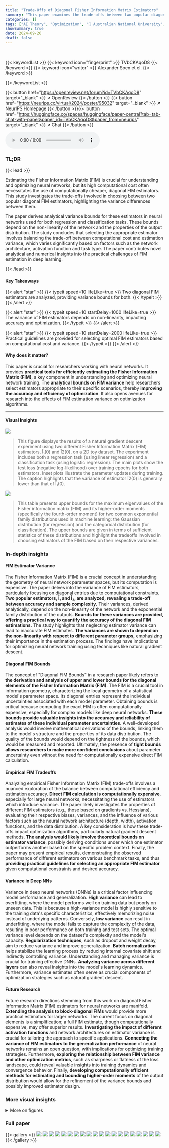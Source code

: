 ```yaml
---
title: "Trade-Offs of Diagonal Fisher Information Matrix Estimators"
summary: "This paper examines the trade-offs between two popular diagonal Fisher Information Matrix (FIM) estimators in neural networks, deriving variance bounds and highlighting the importance of considering e..."
categories: []
tags: ["AI Theory", "Optimization", "🏢 Australian National University",]
showSummary: true
date: 2024-09-26
draft: false
---
```


<br>

{{< keywordList >}}
{{< keyword icon="fingerprint" >}} TVbCKAqoD8 {{< /keyword >}}
{{< keyword icon="writer" >}} Alexander Soen et el. {{< /keyword >}}
 
{{< /keywordList >}}

{{< button href="https://openreview.net/forum?id=TVbCKAqoD8" target="_blank" >}}
↗ OpenReview
{{< /button >}}
{{< button href="https://neurips.cc/virtual/2024/poster/95032" target="_blank" >}}
↗ NeurIPS Homepage
{{< /button >}}{{< button href="https://huggingface.co/spaces/huggingface/paper-central?tab=tab-chat-with-paper&paper_id=TVbCKAqoD8&paper_from=neurips" target="_blank" >}}
↗ Chat
{{< /button >}}



<audio controls>
    <source src="https://ai-paper-reviewer.com/TVbCKAqoD8/podcast.wav" type="audio/wav">
    Your browser does not support the audio element.
</audio>


### TL;DR


{{< lead >}}

Estimating the Fisher Information Matrix (FIM) is crucial for understanding and optimizing neural networks, but its high computational cost often necessitates the use of computationally cheaper, diagonal FIM estimators.  This study investigates the trade-offs involved in choosing between two popular diagonal FIM estimators, highlighting the variance differences between them. 



The paper derives analytical variance bounds for these estimators in neural networks used for both regression and classification tasks.  These bounds depend on the non-linearity of the network and the properties of the output distribution.  The study concludes that selecting the appropriate estimator involves balancing the trade-off between computational cost and estimation variance, which varies significantly based on factors such as the network architecture, activation function and task type.  The paper contributes novel analytical and numerical insights into the practical challenges of FIM estimation in deep learning.

{{< /lead >}}


#### Key Takeaways

{{< alert "star" >}}
{{< typeit speed=10 lifeLike=true >}} Two diagonal FIM estimators are analyzed, providing variance bounds for both. {{< /typeit >}}
{{< /alert >}}

{{< alert "star" >}}
{{< typeit speed=10 startDelay=1000 lifeLike=true >}} The variance of FIM estimators depends on non-linearity, impacting accuracy and optimization. {{< /typeit >}}
{{< /alert >}}

{{< alert "star" >}}
{{< typeit speed=10 startDelay=2000 lifeLike=true >}} Practical guidelines are provided for selecting optimal FIM estimators based on computational cost and variance. {{< /typeit >}}
{{< /alert >}}

#### Why does it matter?
This paper is crucial for researchers working with neural networks.  It provides **practical tools for efficiently estimating the Fisher Information Matrix (FIM)**, a key component in understanding and optimizing neural network training.  The **analytical bounds on FIM variance** help researchers select estimators appropriate to their specific scenarios, thereby **improving the accuracy and efficiency of optimization**.  It also opens avenues for research into the effects of FIM estimation variance on optimization algorithms.

------
#### Visual Insights



![](https://ai-paper-reviewer.com/TVbCKAqoD8/figures_1_1.jpg)

> This figure displays the results of a natural gradient descent experiment using two different Fisher Information Matrix (FIM) estimators, Î₁(0) and Î2(0), on a 2D toy dataset.  The experiment includes both a regression task (using linear regression) and a classification task (using logistic regression). The main plots show the test loss (negative log-likelihood) over training epochs for both estimators.  Inset plots illustrate the parameter updates during training. The caption highlights that the variance of estimator Î2(0) is generally lower than that of Î₁(0).





![](https://ai-paper-reviewer.com/TVbCKAqoD8/tables_3_1.jpg)

> This table presents upper bounds for the maximum eigenvalues of the Fisher information matrix (FIM) and its higher-order moments (specifically the fourth-order moment) for two common exponential family distributions used in machine learning: the Gaussian distribution (for regression) and the categorical distribution (for classification).  The upper bounds are given in terms of sufficient statistics of these distributions and highlight the tradeoffs involved in choosing estimators of the FIM based on their respective variances.





### In-depth insights


#### FIM Estimator Variance
The Fisher Information Matrix (FIM) is a crucial concept in understanding the geometry of neural network parameter spaces, but its computation is expensive.  The paper delves into the variance of FIM estimators, particularly focusing on diagonal entries due to computational constraints. **Two popular estimators, Î₁ and Î₂, are analyzed, revealing a trade-off between accuracy and sample complexity.** Their variances, derived analytically, depend on the non-linearity of the network and the exponential family distribution of the outputs.  **Bounds for these variances are provided, offering a practical way to quantify the accuracy of the diagonal FIM estimations.** The study highlights that neglecting estimator variance can lead to inaccurate FIM estimates. **The variances are shown to depend on the non-linearity with respect to different parameter groups,** emphasizing their importance in the estimation process.  The findings have implications for optimizing neural network training using techniques like natural gradient descent.

#### Diagonal FIM Bounds
The concept of "Diagonal FIM Bounds" in a research paper likely refers to **the derivation and analysis of upper and lower bounds for the diagonal elements of the Fisher Information Matrix (FIM)**.  The FIM is a crucial tool in information geometry, characterizing the local geometry of a statistical model's parameter space.  Its diagonal entries represent the individual uncertainties associated with each model parameter. Obtaining bounds is critical because computing the exact FIM is often computationally expensive, especially for complex models like deep neural networks.  **These bounds provide valuable insights into the accuracy and reliability of estimates of these individual parameter uncertainties.**  A well-developed analysis would involve mathematical derivations of the bounds,  linking them to the model's structure and the properties of its data distribution. The quality of the bounds would depend on the tightness of the bounds, which would be measured and reported. Ultimately, the presence of **tight bounds allows researchers to make more confident conclusions** about parameter uncertainty even without the need for computationally expensive direct FIM calculation.

#### Empirical FIM Tradeoffs
Analyzing empirical Fisher Information Matrix (FIM) trade-offs involves a nuanced exploration of the balance between computational efficiency and estimation accuracy.  **Direct FIM calculation is computationally expensive**, especially for large neural networks, necessitating the use of estimators which introduce variance.  The paper likely investigates the properties of different FIM estimators (e.g., those based on gradients vs. Hessians), evaluating their respective biases, variances, and the influence of various factors such as the neural network architecture (depth, width), activation functions, and the data distribution. A key consideration is how these trade-offs impact optimization algorithms, particularly natural gradient descent methods.  **The analysis would likely involve theoretical bounds on estimator variance**, possibly deriving conditions under which one estimator outperforms another based on the specific problem context.  Finally, the paper may present empirical results, demonstrating the observed performance of different estimators on various benchmark tasks, and thus **providing practical guidelines for selecting an appropriate FIM estimator** given computational constraints and desired accuracy.

#### Variance in Deep NNs
Variance in deep neural networks (DNNs) is a critical factor influencing model performance and generalization.  **High variance** can lead to overfitting, where the model performs well on training data but poorly on unseen data. This is because a high-variance model is highly sensitive to the training data's specific characteristics, effectively memorizing noise instead of underlying patterns. Conversely, **low variance** can result in underfitting, where the model fails to capture the complexity of the data, resulting in poor performance on both training and test sets.  The optimal variance level depends on the dataset's complexity and the model's capacity.  **Regularization techniques**, such as dropout and weight decay, aim to reduce variance and improve generalization. **Batch normalization** helps stabilize the learning process by reducing internal covariate shift and indirectly controlling variance.  Understanding and managing variance is crucial for training effective DNNs.  **Analyzing variance across different layers** can also reveal insights into the model's learning dynamics.  Furthermore, variance estimates often serve as crucial components of optimization strategies such as natural gradient descent.

#### Future Research
Future research directions stemming from this work on diagonal Fisher Information Matrix (FIM) estimators for neural networks are manifold.  **Extending the analysis to block-diagonal FIMs** would provide more practical estimators for larger networks.  The current focus on diagonal elements is a simplification; a full FIM estimate, though computationally expensive, may offer superior results.  **Investigating the impact of different activation functions** and network architectures on estimator variance is crucial for tailoring the approach to specific applications.  **Connecting the variance of FIM estimators to the generalization performance** of neural networks remains an open question, with implications for optimizing training strategies.  Furthermore, **exploring the relationship between FIM variance and other optimization metrics**, such as sharpness or flatness of the loss landscape, could reveal valuable insights into training dynamics and convergence behavior.  Finally, **developing computationally efficient methods for estimating and bounding higher-order moments** of the output distribution would allow for the refinement of the variance bounds and possibly improved estimator design.


### More visual insights

<details>
<summary>More on figures
</summary>


![](https://ai-paper-reviewer.com/TVbCKAqoD8/figures_8_1.jpg)

> This figure shows the results of an experiment on the MNIST dataset using a 4-layer multi-layer perceptron (MLP) with sigmoid activation functions.  The top section plots the estimated Fisher information (FI), along with the standard deviations (square roots of variances) for two different estimators (Î₁ and Î₂) of the diagonal entries of the Fisher Information Matrix (FIM), and their corresponding upper bounds.  The bottom section shows the log-ratio between the upper bounds from Theorem 4.1 and the actual variances, indicating the accuracy of these bounds. The results are presented across four parameter groups (one for each layer) over 20 training epochs.  The experiment highlights the trade-offs between the two estimators (Î₁ and Î₂) in terms of variance and computational cost, particularly for the last layer where one estimator has a vanishing variance.


![](https://ai-paper-reviewer.com/TVbCKAqoD8/figures_15_1.jpg)

> This figure shows the result of applying natural gradient descent using two different FIM estimators (Î₁(θ) and Î₂(θ)) on a simple 2D toy dataset for both regression and classification tasks.  The main plots display the test loss over training epochs for each estimator.  Inset plots visualize the parameter updates during training.  The caption highlights that the variance of Î₂(θ) is generally lower than that of Î₁(θ), suggesting that Î₂(θ) may be a more stable estimator.


![](https://ai-paper-reviewer.com/TVbCKAqoD8/figures_15_2.jpg)

> This figure shows the results of natural gradient descent on a 2D toy dataset for both regression and classification tasks using two different estimators of the Fisher Information Matrix (FIM), Î₁(θ) and Î₂(θ).  The plot displays the test loss (negative log-likelihood) over training epochs.  The inset shows the parameter updates during training, illustrating the trajectories in parameter space. The lower panel shows the sum of variances for the FIM estimators.  The results demonstrate that Î₂(θ) generally exhibits lower variance than Î₁(θ), making it a more stable estimator.


![](https://ai-paper-reviewer.com/TVbCKAqoD8/figures_15_3.jpg)

> This figure shows the result of natural gradient descent using two different estimators of the Fisher Information Matrix (FIM), Î₁(θ) and Î₂(θ), on a simple 2D toy dataset.  The top panels show the test loss for both regression and classification tasks over training epochs.  The bottom panels show the variance of the two estimators over the same training period.  Inset plots in the top panels visualize the parameter updates during training. The results demonstrate that the variance of Î₂(θ) is generally lower than that of Î₁(θ), suggesting that Î₂(θ) is a more stable and accurate estimator of the FIM in this scenario.


![](https://ai-paper-reviewer.com/TVbCKAqoD8/figures_16_1.jpg)

> This figure compares the performance of natural gradient descent using two different estimators (Î₁(0) and Î₂(0)) of the Fisher Information Matrix (FIM) for a simple 2D regression and classification task. The left panels show the test loss for both estimators over training epochs.  The right panels show the corresponding parameter updates during the training.  The inset plots zoom in on the parameter trajectories.  The results demonstrate that Î₂(0) generally has lower variance than Î₁(0), making it a more stable estimator.


![](https://ai-paper-reviewer.com/TVbCKAqoD8/figures_22_1.jpg)

> This figure shows the result of applying two different FIM estimators (Î₁ and Î₂) to the MNIST dataset using a 4-layer MLP with sigmoid activation functions.  The top panel displays the estimated Fisher Information (FI), standard deviations of the estimators, and their upper and lower variance bounds across four parameter groups over 20 training epochs.  The bottom panel shows the log-ratio of the upper bounds to the actual variances, indicating the tightness of the bounds. Notably, the variance of the second estimator (Î₂) is zero in the last layer, highlighting its superiority in this specific case.


![](https://ai-paper-reviewer.com/TVbCKAqoD8/figures_22_2.jpg)

> This figure shows the result of an experiment on the MNIST dataset using a 4-layer Multilayer Perceptron (MLP) with sigmoid activation functions.  The top part displays the estimated Fisher Information (FI), the standard deviations (square roots of variances) for both estimators (Î₁ and Î₂), and their respective upper bounds.  The bottom part shows how close the upper bounds are to the actual variances by plotting the logarithm of their ratio.  A ratio close to zero indicates a tight bound. The results are shown for four groups of parameters (one for each layer) over 20 training epochs.


![](https://ai-paper-reviewer.com/TVbCKAqoD8/figures_23_1.jpg)

> This figure displays the results of an experiment on the MNIST dataset using a 4-layer Multilayer Perceptron (MLP) with sigmoid activation functions.  The top section shows the estimated Fisher Information (FI), the standard deviations (square roots of variances) for both estimators (Î₁ and Î₂), and their corresponding upper and lower bounds calculated using Theorem 4.1.  The bottom section shows the log-ratio of the upper bounds from Theorem 4.1 to the actual variances, which is a measure of how well the bounds approximate the true variances.  The results are presented across four parameter groups (corresponding to the four layers of the MLP) and for 20 training epochs.  Note that estimator Î₂ shows zero variance in the last layer, and is not shown in that section.


![](https://ai-paper-reviewer.com/TVbCKAqoD8/figures_23_2.jpg)

> This figure shows the result of an experiment using the MNIST dataset and a 4-layer Multilayer Perceptron (MLP) with sigmoid activation functions.  The top part displays the estimated Fisher Information (FI), the standard deviations (square roots of variances) for both estimators (Î₁ and Î₂), and their upper and lower bounds across four parameter groups over 20 training epochs.  The bottom part shows the log-ratio of the theoretical upper bounds (from Theorem 4.1) to the empirical variances, indicating how tight the bounds are.  The rightmost column illustrates a situation where the variance of estimator Î₂ is zero, simplifying the analysis.


![](https://ai-paper-reviewer.com/TVbCKAqoD8/figures_24_1.jpg)

> The figure visualizes the performance of two Fisher Information Matrix (FIM) estimators (Î₁ and Î₂) on the MNIST dataset using a 4-layer Multilayer Perceptron (MLP) with sigmoid activation functions. The top part shows the estimated Fisher Information (FI), their standard deviations (std), and upper bounds across four parameter groups over 20 training epochs.  The bottom part displays the log-ratio of the upper bounds from Theorem 4.1 to the actual variances, indicating the tightness of the bounds.  The rightmost column highlights that the variance of Î₂ is zero for the last layer, thus its curves are omitted.


![](https://ai-paper-reviewer.com/TVbCKAqoD8/figures_24_2.jpg)

> This figure displays the results of an experiment conducted on the MNIST dataset using a 4-layer multi-layer perceptron (MLP) with sigmoid activation functions.  The top portion of the figure shows the estimated Fisher Information (FI), the standard deviations (square roots of variances) for two different estimators (Î₁ and Î₂), and their upper and lower bounds across four parameter groups over 20 training epochs. The bottom portion shows how close the upper bounds from Theorem 4.1 are to the true variances. A value of 0 means perfect agreement between the bound and the true value.  The rightmost column is of particular interest, as it shows estimator Î₂ having zero variance in the final layer.


![](https://ai-paper-reviewer.com/TVbCKAqoD8/figures_24_3.jpg)

> This figure presents the results of an experiment on the MNIST dataset using a 4-layer MLP with sigmoid activation functions.  The top part shows the estimated Fisher Information (FI), the standard deviations (square root of variance) of two different estimators (Î₁ and Î₂), and their corresponding upper and lower bounds calculated using Theorem 4.1, all plotted across 20 training epochs and four parameter groups (one for each layer). The bottom part shows the log-ratio of the theoretical upper bounds from Theorem 4.1 to the actual variances, providing a measure of the tightness of the bounds. Notably, for the last parameter group (rightmost column), the variance of the second estimator (Î₂) is zero, highlighting the differences in variance between the two estimators and the effectiveness of the bounds.


![](https://ai-paper-reviewer.com/TVbCKAqoD8/figures_25_1.jpg)

> This figure shows the results of an experiment on the MNIST dataset using a 4-layer Multilayer Perceptron (MLP) with sigmoid activation functions.  The top part displays the estimated Fisher Information (FI), the standard deviations (square roots of variances) for both estimators (Î₁ and Î₂), and their corresponding upper bounds for each of the four parameter groups across 20 training epochs.  The bottom part shows the logarithm of the ratio between the upper bound and the actual variance for each estimator, providing a measure of the tightness of the bounds.  The results illustrate how the variances of the estimators behave differently across different layers and epochs and how tightly the derived bounds approximate them.


![](https://ai-paper-reviewer.com/TVbCKAqoD8/figures_25_2.jpg)

> This figure shows the result of an experiment on the MNIST dataset using a 4-layer multi-layer perceptron (MLP) with sigmoid activation functions.  The top section plots the estimated Fisher information (FI), standard deviations (square root of variances) of two different estimators (Î₁ and Î₂), and their upper and lower bounds over 20 training epochs.  The bottom section shows how tight the upper bounds are to the true variances.  The experiment is broken into four parameter groups corresponding to each of the four layers. The plot highlights that the variance of estimator Î₂ is zero in the final layer and generally smaller than that of estimator Î₁.


</details>






### Full paper

{{< gallery >}}
<img src="https://ai-paper-reviewer.com/TVbCKAqoD8/1.png" class="grid-w50 md:grid-w33 xl:grid-w25" />
<img src="https://ai-paper-reviewer.com/TVbCKAqoD8/2.png" class="grid-w50 md:grid-w33 xl:grid-w25" />
<img src="https://ai-paper-reviewer.com/TVbCKAqoD8/3.png" class="grid-w50 md:grid-w33 xl:grid-w25" />
<img src="https://ai-paper-reviewer.com/TVbCKAqoD8/4.png" class="grid-w50 md:grid-w33 xl:grid-w25" />
<img src="https://ai-paper-reviewer.com/TVbCKAqoD8/5.png" class="grid-w50 md:grid-w33 xl:grid-w25" />
<img src="https://ai-paper-reviewer.com/TVbCKAqoD8/6.png" class="grid-w50 md:grid-w33 xl:grid-w25" />
<img src="https://ai-paper-reviewer.com/TVbCKAqoD8/7.png" class="grid-w50 md:grid-w33 xl:grid-w25" />
<img src="https://ai-paper-reviewer.com/TVbCKAqoD8/8.png" class="grid-w50 md:grid-w33 xl:grid-w25" />
<img src="https://ai-paper-reviewer.com/TVbCKAqoD8/9.png" class="grid-w50 md:grid-w33 xl:grid-w25" />
<img src="https://ai-paper-reviewer.com/TVbCKAqoD8/10.png" class="grid-w50 md:grid-w33 xl:grid-w25" />
<img src="https://ai-paper-reviewer.com/TVbCKAqoD8/11.png" class="grid-w50 md:grid-w33 xl:grid-w25" />
<img src="https://ai-paper-reviewer.com/TVbCKAqoD8/12.png" class="grid-w50 md:grid-w33 xl:grid-w25" />
<img src="https://ai-paper-reviewer.com/TVbCKAqoD8/13.png" class="grid-w50 md:grid-w33 xl:grid-w25" />
<img src="https://ai-paper-reviewer.com/TVbCKAqoD8/14.png" class="grid-w50 md:grid-w33 xl:grid-w25" />
<img src="https://ai-paper-reviewer.com/TVbCKAqoD8/15.png" class="grid-w50 md:grid-w33 xl:grid-w25" />
<img src="https://ai-paper-reviewer.com/TVbCKAqoD8/16.png" class="grid-w50 md:grid-w33 xl:grid-w25" />
<img src="https://ai-paper-reviewer.com/TVbCKAqoD8/17.png" class="grid-w50 md:grid-w33 xl:grid-w25" />
<img src="https://ai-paper-reviewer.com/TVbCKAqoD8/18.png" class="grid-w50 md:grid-w33 xl:grid-w25" />
<img src="https://ai-paper-reviewer.com/TVbCKAqoD8/19.png" class="grid-w50 md:grid-w33 xl:grid-w25" />
<img src="https://ai-paper-reviewer.com/TVbCKAqoD8/20.png" class="grid-w50 md:grid-w33 xl:grid-w25" />
{{< /gallery >}}